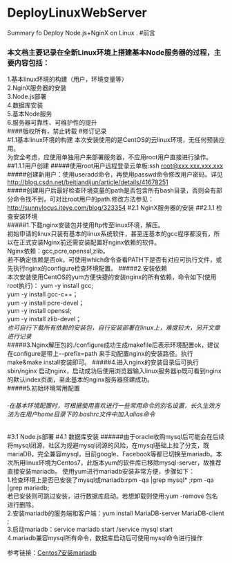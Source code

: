 # DeployLinuxWebServer
Summary fo Deploy Node.js+NginX on Linux .
#前言
### 本文档主要记录在全新Linux环境上搭建基本Node服务器的过程，主要内容包括：
1.基本linux环境的构建（用户，环境变量等）</br>
2.NginX服务器的安装</br>
3.Node.js部署</br>
4.数据库安装</br>
5.基本Node服务</br>
6.服务器可靠性、可维护性的提升</br>
####版权所有，禁止转载
#修订记录
</br>
#1.1基本linux环境的构建
本次安装使用的是CentOS的云linux环境，无任何预装应用。</br>
为安全考虑，应使用单独用户来部署服务器，不应用root用户直接进行操作。
##1.1.1用户创建
#####使用root用户远程登录云单板:ssh root@xxx.xxx.xxx.xxx 
#####创建新用户：使用useradd命令，再使用passwd命令修改用户密码。详见<http://blog.csdn.net/beitiandijun/article/details/41678251> </br>
#####创建用户后最好检查环境变量的path是否包含所有bash目录，否则会有部分命令找不到，可对比root用户的path.修改方法参见：<http://sunnylocus.iteye.com/blog/323354>
#2.1 NginX服务器的安装
##2.1.1 检查安装环境  
#####1.下载nginx安装包并使用ftp传至linux环境，解压。  
初始申请的linux只装有基本的linux系统软件，甚至连基本的gcc程序都没有，所以在正式安装Nginx前还需安装配置好nginx依赖的软件。  
Nginx依赖：gcc,pcre,openssl,zlib。  
若不确定依赖是否ok，可使用which命令查看PATH下是否有对应可执行文件，或先执行nginx的configure检查环境配置。
#####2.安装依赖  
本次安装使用CentOS的yum方便快捷的安装nginx的所有依赖，命令如下(使用root执行)： 
yum -y install gcc;   
yum -y install gcc-c++；   
yum -y install pcre-devel；  
yum -y install openssl;    
yum -y install zlib-devel；  
*也可自行下载所有依赖的安装包，自行安装部署在linux上，难度较大，另开文章进行记录*  
#####3.Nginx解压包的./configure成功生成makefile后表示环境配置ok，建议在configure是带上--prefix=path 来手动配置nginx的安装路径。执行make&make install安装即可。
#####4.进入nginx的安装目录后可执行sbin/nginx 启动nginx，启动成功后使用浏览器输入linux服务器ip既可看到nginx的默认index页面，至此基本的nginx服务器搭建成功。  
#####5.初始环境常用配置
###### ·在基本环境配置时，可根据使用喜欢进行一些常用命令的别名设置，长久生效方法为在用户home目录下的.bashrc文件中加入alias命令  
#3.1 Node.js部署
#4.1 数据库安装
######由于oracle收购mysql后可能会在后续将mysql闭源，社区为规避mysql闭源的风险，在mysql基础上拉了分支，既mariaDB，完全兼容mysql，目前google、Facebook等都已切换至mariadb。本次所用linux环境为Centos7，此版本yum的软件库已移除mysql-server，故推荐直接安装mariadb。
使用yum进行mariadb安装非常方便，步骤如下：  
1.检查环境上是否已安装了mysql或mariadb:rpm -qa |grep mysql*  ;rpm -qa |grep mariadb;  
  若已安装则可跳过安装，进行数据库启动。若想卸载则使用:yum -remove 包名 进行删除。   
2.安装mariadb的服务端和客户端：yum install MariaDB-server MariaDB-client ;   
3.启动mariadb：service mariadb start /service mysql start   
4.mariadb兼容mysql所有命令，数据库启动后可使用mysql命令进行操作  

参考链接：[Centos7安装mariadb](http://blog.csdn.net/heatheryun/article/details/51015354)


